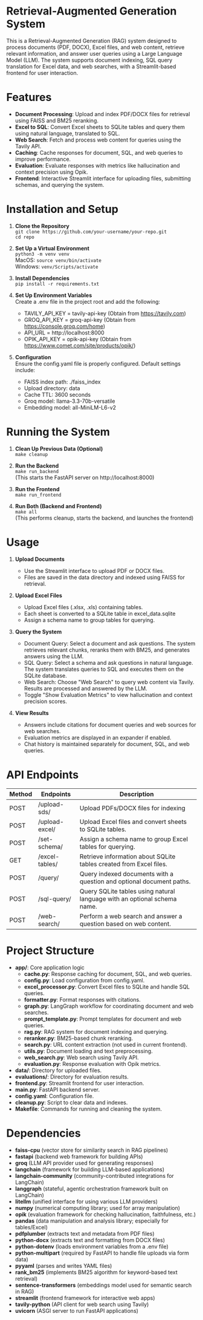 # Retrieval-Augmented Generation System

This is a Retrieval-Augmented Generation (RAG) system designed to process documents (PDF, DOCX), Excel files, and web content, retrieve relevant information, and answer user queries using a Large Language Model (LLM). The system supports document indexing, SQL query translation for Excel data, and web searches, with a Streamlit-based frontend for user interaction.

# Features

* **Document Processing**: Upload and index PDF/DOCX files for retrieval using FAISS and BM25 reranking.
* **Excel to SQL**: Convert Excel sheets to SQLite tables and query them using natural language, translated to SQL.
* **Web Search**: Fetch and process web content for queries using the Tavily API.
* **Caching**: Cache responses for document, SQL, and web queries to improve performance.
* **Evaluation**: Evaluate responses with metrics like hallucination and context precision using Opik.
* **Frontend**: Interactive Streamlit interface for uploading files, submitting schemas, and querying the system.

# Installation and Setup

1. **Clone the Repository** <br>
`git clone https://github.com/your-username/your-repo.git` <br>
`cd repo` <br>

2. **Set Up a Virtual Environment** <br>
`python3 -m venv venv` <br>
MacOS: `source venv/bin/activate` <br>
Windows: `venv/Scripts/activate` <br>  

3. **Install Dependencies** <br>
`pip install -r requirements.txt` <br>

4. **Set Up Environment Variables** <br>
Create a .env file in the project root and add the following: <br>
    * TAVILY_API_KEY = tavily-api-key      (Obtain from https://tavily.com) <br>
    * GROQ_API_KEY = groq-api-key      (Obtain from https://console.groq.com/home) <br>
    * API_URL = http://localhost:8000    
    * OPIK_API_KEY = opik-api-key      (Obtain from https://www.comet.com/site/products/opik/) <br>

5. **Configuration** <br>
Ensure the config.yaml file is properly configured. Default settings include: <br>
    * FAISS index path: ./faiss_index <br>
    * Upload directory: data <br>
    * Cache TTL: 3600 seconds <br>
    * Groq model: llama-3.3-70b-versatile <br>
    * Embedding model: all-MiniLM-L6-v2 <br>

# Running the System

1. **Clean Up Previous Data (Optional)** <br>
`make cleanup` <br>

2. **Run the Backend** <br>
`make run_backend` <br>
(This starts the FastAPI server on http://localhost:8000) <br>

3. **Run the Frontend** <br>
`make run_frontend` <br>

4. **Run Both (Backend and Frontend)** <br>
`make all` <br>
(This performs cleanup, starts the backend, and launches the frontend) <br>


# Usage

1. **Upload Documents** <br>
    * Use the Streamlit interface to upload PDF or DOCX files. <br>
    * Files are saved in the data directory and indexed using FAISS for retrieval. <br>

2. **Upload Excel Files** <br>
    * Upload Excel files (.xlsx, .xls) containing tables. <br>
    * Each sheet is converted to a SQLite table in excel_data.sqlite <br>
    * Assign a schema name to group tables for querying. <br>

3. **Query the System** <br>
    * Document Query: Select a document and ask questions. The system retrieves relevant chunks, reranks them with BM25, and generates answers using the LLM. <br>
    * SQL Query: Select a schema and ask questions in natural language. The system translates queries to SQL and executes them on the SQLite database. <br>
    * Web Search: Choose "Web Search" to query web content via Tavily. Results are processed and answered by the LLM. <br>
    * Toggle "Show Evaluation Metrics" to view hallucination and context precision scores. <br>

4. **View Results** <br>
    * Answers include citations for document queries and web sources for web searches. <br>
    * Evaluation metrics are displayed in an expander if enabled. <br>
    * Chat history is maintained separately for document, SQL, and web queries. <br>


# API Endpoints

|Method	|    Endpoints	   | Description <br>                                                               |
|-------|------------------|--------------------------------------------------------------------------------|
|POST	| /upload-sds/	   | Upload PDFs/DOCX files for indexing <br>                                       |
|POST	| /upload-excel/   | Upload Excel files and convert sheets to SQLite tables. <br>                   |
|POST	| /set-schema/	   | Assign a schema name to group Excel tables for querying. <br>                  |
|GET    | /excel-tables/   | Retrieve information about SQLite tables created from Excel files. <br>        |
|POST   | /query/          | Query indexed documents with a question and optional document paths. <br>      |
|POST   | /sql-query/      | Query SQLite tables using natural language with an optional schema name. <br>  |
|POST   | /web-search/     | Perform a web search and answer a question based on web content. <br>          |

# Project Structure
* **app/**: Core application logic
    - **cache.py**: Response caching for document, SQL, and web queries.
    - **config.py**: Load configuration from config.yaml.
    - **excel_processor.py**: Convert Excel files to SQLite and handle SQL queries.
    - **formatter.py**: Format responses with citations.
    - **graph.py**: LangGraph workflow for coordinating document and web searches.
    - **prompt_template.py**: Prompt templates for document and web queries.
    - **rag.py**: RAG system for document indexing and querying.
    - **reranker.py**: BM25-based chunk reranking.
    - **search.py**: URL content extraction (not used in current frontend).
    - **utils.py**: Document loading and text preprocessing.
    - **web_search.py**: Web search using Tavily API.
    - **evaluation.py**: Response evaluation with Opik metrics.
* **data/**: Directory for uploaded files.
* **evaluations/**: Directory for evaluation results.
* **frontend.py**: Streamlit frontend for user interaction.
* **main.py**: FastAPI backend server.
* **config.yaml**: Configuration file.
* **cleanup.py**: Script to clear data and indexes.
* **Makefile**: Commands for running and cleaning the system.


# Dependencies

* **faiss-cpu**  (vector store for similarity search in RAG pipelines)  <br>
* **fastapi**  (backend web framework for building APIs)  <br>
* **groq**  (LLM API provider used for generating responses)  <br>
* **langchain**  (framework for building LLM-based applications)  <br>
* **langchain-community**  (community-contributed integrations for LangChain)  <br>
* **langgraph**  (stateful, agentic orchestration framework built on LangChain)  <br>
* **litellm**  (unified interface for using various LLM providers)  <br>
* **numpy**  (numerical computing library; used for array manipulation)  <br>
* **opik** (evaluation framework for checking hallucination, faithfulness, etc.)  <br>
* **pandas**  (data manipulation and analysis library; especially for tables/Excel)  <br>
* **pdfplumber**  (extracts text and metadata from PDF files)  <br>
* **python-docx**  (extracts text and formatting from DOCX files)  <br>
* **python-dotenv**  (loads environment variables from a .env file)  <br>
* **python-multipart**  (required by FastAPI to handle file uploads via form data)  <br>
* **pyyaml**  (parses and writes YAML files)  <br>
* **rank_bm25**  (implements BM25 algorithm for keyword-based text retrieval)  <br>
* **sentence-transformers**  (embeddings model used for semantic search in RAG)  <br>
* **streamlit**  (frontend framework for interactive web apps)  <br>
* **tavily-python**  (API client for web search using Tavily)  <br>
* **uvicorn**  (ASGI server to run FastAPI applications)  <br>
